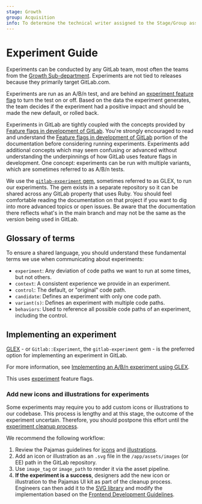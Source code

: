 ```yaml
---
stage: Growth
group: Acquisition
info: To determine the technical writer assigned to the Stage/Group associated with this page, see https://about.gitlab.com/handbook/product/ux/technical-writing/#assignments
---
```


# Experiment Guide

Experiments can be conducted by any GitLab team, most often the teams from the
[Growth Sub-department](https://about.gitlab.com/handbook/engineering/development/growth/).
Experiments are not tied to releases because they primarily target GitLab.com.

Experiments are run as an A/B/n test, and are behind an [experiment feature flag](../feature_flags/index.md#experiment-type)
to turn the test on or off. Based on the data the experiment generates, the team decides
if the experiment had a positive impact and should be made the new default, or rolled back.

Experiments in GitLab are tightly coupled with the concepts provided by
[Feature flags in development of GitLab](../feature_flags/index.md). You're strongly encouraged
to read and understand the [Feature flags in development of GitLab](../feature_flags/index.md)
portion of the documentation before considering running experiments. Experiments add additional
concepts which may seem confusing or advanced without understanding the underpinnings of how GitLab
uses feature flags in development. One concept: experiments can be run with multiple variants,
which are sometimes referred to as A/B/n tests.

We use the [`gitlab-experiment` gem](https://gitlab.com/gitlab-org/ruby/gems/gitlab-experiment),
sometimes referred to as GLEX, to run our experiments. The gem exists in a separate repository
so it can be shared across any GitLab property that uses Ruby. You should feel comfortable reading
the documentation on that project if you want to dig into more advanced topics or open issues. Be
aware that the documentation there reflects what's in the main branch and may not be the same as
the version being used in GitLab.

## Glossary of terms

To ensure a shared language, you should understand these fundamental terms we use
when communicating about experiments:

- `experiment`: Any deviation of code paths we want to run at some times, but not others.
- `context`: A consistent experience we provide in an experiment.
- `control`: The default, or "original" code path.
- `candidate`: Defines an experiment with only one code path.
- `variant(s)`: Defines an experiment with multiple code paths.
- `behaviors`: Used to reference all possible code paths of an experiment, including the control.

## Implementing an experiment

[GLEX](https://gitlab.com/gitlab-org/ruby/gems/gitlab-experiment) - or `Gitlab::Experiment`, the `gitlab-experiment` gem - is the preferred option for implementing an experiment in GitLab.

For more information, see [Implementing an A/B/n experiment using GLEX](implementing_experiments.md).

This uses [experiment](../feature_flags/index.md#experiment-type) feature flags.

### Add new icons and illustrations for experiments

Some experiments may require you to add custom icons or illustrations to our codebase.
This process is lengthy and at this stage, the outcome of the experiment uncertain.
Therefore, you should postpone this effort until the [experiment cleanup process](https://about.gitlab.com/handbook/engineering/development/growth/experimentation/#experiment-cleanup-issue).

We recommend the following workflow:

1. Review the Pajamas guidelines for [icons](https://design.gitlab.com/product-foundations/iconography/) and [illustrations](https://design.gitlab.com/product-foundations/illustration/).
1. Add an icon or illustration as an `.svg` file in the `/app/assets/images` (or EE) path in the GitLab repository.
1. Use `image_tag` or `image_path` to render it via the asset pipeline.
1. **If the experiment is a success**, designers add the new icon or illustration to the Pajamas UI kit as part of the cleanup process.
   Engineers can then add it to the [SVG library](https://gitlab-org.gitlab.io/gitlab-svgs/) and modify the implementation based on the
   [Frontend Development Guidelines](../fe_guide/icons.md#usage-in-hamlrails-2).

